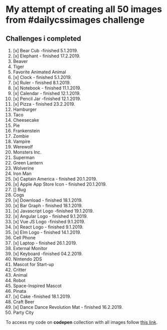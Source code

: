 # My attempt of creating all 50 images from #dailycssimages challenge

## Challenges i completed

1. [x] Bear Cub -finished 5.1.2019.
1. [x] Elephant - finished 17.2.2019.
1. Beaver
1. Tiger
1. Favorite Animated Animal
1. [x] Clock - finished 5.1.2019.
1. [x] Ruler - finished 8.1.2019.
1. [x] Notebook - finished 11.1.2019.
1. [x] Calendar - finished 12.1.2019.
1. [x] Pencil Jar -finished 12.1.2019.
1. [x] Pizza - finished 23.2.2019.
1. Hamburger
1. Taco
1. Cheesecake
1. Pie
1. Frankenstein
1. Zombie
1. Vampire
1. Werewolf
1. Monsters Inc.
1. Superman
1. Green Lantern
1. Wolverine
1. Iron Man
1. [x] Captain America - finished 20.1.2019.
1. [x] Apple App Store Icon - finished 20.1.2019.
1. [] Bug 
1. Cogs
1. [x] Download - finished 18.1.2019.
1. [x] Bar Graph - finished 18.1.2019.
1. [x] Javascript Logo -finished 19.1.2019.
1. [x] Angular Logo - finished 9.1.2019.
1. [x] Vue JS Logo -finished 9.1.2019.
1. [x] React Logo - finished 9.1.2019.
1. [x] Elm Logo - finished 14.1.2019.
1. Cell Phone
1. [x] Laptop - finished 26.1.2019.
1. External Monitor
1. [x] Keyboard -finished 04.2.2019.
1. Nintendo 2DS
1. Mascot for Start-up
1. Critter
1. Animal
1. Robot
1. Space-Inspired Mascot
1. Pinata
1. [x] Cake -finished 18.1.2019.
1. Craft Beer
1. [x] Dance Dance Revolution Mat - finished 16.2.2019.
1. Party City

To access my code on **codepen** collection with all images follow [this link][link].

[link]: https://codepen.io/collection/XLLYKv/
